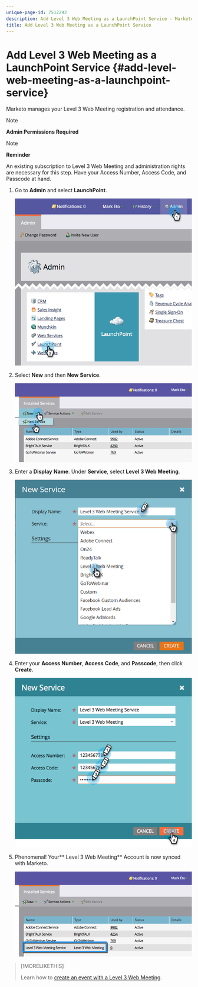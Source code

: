```yaml
---
unique-page-id: 7512292
description: Add Level 3 Web Meeting as a LaunchPoint Service - Marketo Docs - Product Documentation
title: Add Level 3 Web Meeting as a LaunchPoint Service
---
```


# Add Level 3 Web Meeting as a LaunchPoint Service {#add-level-web-meeting-as-a-launchpoint-service}

Marketo manages your Level 3 Web Meeting registration and attendance.

>[!NOTE]
>
>**Admin Permissions Required**

>[!NOTE]
>
>**Reminder**
>
>An existing subscription to Level 3 Web Meeting and administration rights are necessary for this step. Have your Access Number, Access Code, and Passcode at hand.

1. Go to **Admin** and select **LaunchPoint**.

   ![](assets/image2015-4-23-10-3a5-3a12.png)

1. Select **New** and then **New** **Service**.

   ![](assets/level-3-web-meeting-new-service.png)

1. Enter a **Display** **Name**. Under **Service**, select **Level 3 Web Meeting**.

   ![](assets/new-service-level-3.png)

1. Enter your **Access** **Number**, **Access** **Code**, and **Passcode**, then click **Create**.

   ![](assets/image2015-4-23-10-3a10-3a26.png)

1. Phenomenal! Your** Level 3 Web Meeting** Account is now synced with Marketo. 

   ![](assets/level-3-web-meeting.png)

>[!MORELIKETHIS]
>
>Learn how to [create an event with a Level 3 Web Meeting](../../../product-docs/demand-generation/events/create-an-event/create-an-event-with-level-3-web-meeting.md).

